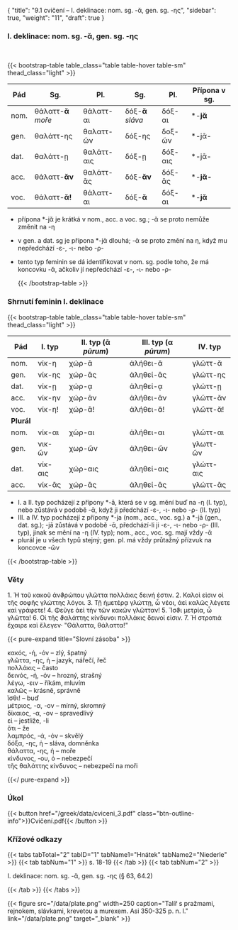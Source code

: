 {
"title": "9.1 cvičení – I. deklinace: nom. sg. -ᾰ, gen. sg. -ης",
    "sidebar": true,
    "weight": "11",
"draft": true
}

### I. deklinace: nom. sg. -ᾰ, gen. sg. -ης

</br>

{{< bootstrap-table table_class="table table-hover table-sm" thead_class="light" >}}

| Pád  | Sg.                 | Pl.        | Sg.               | Pl.     | Přípona v sg. |
| ---- | ------------------- | ---------- | ----------------- | ------- | ------------- |
| nom. | θάλαττ-**ᾰ** *moře* | θάλαττ-αι  | δόξ-**ᾰ** *sláva* | δόξ-αι  | *-**jᾰ**      |
| gen. | θαλάττ-ης           | θαλαττ-ῶν  | δόξ-ης            | δοξ-ῶν  | *-jᾱ-         |
| dat. | θαλάττ-ῃ            | θαλάττ-αις | δόξ-ῃ             | δόξ-αις | *-jᾱ-         |
| acc. | θάλαττ-**ᾰν**       | θαλάττ-ᾱς  | δόξ-**ᾰν**        | δόξ-ᾱς  | *-**jᾰ-**     |
| voc. | θάλαττ-**ᾰ!**       | θάλαττ-αι  | δόξ-**ᾰ**         | δόξ-αι  | *-**jᾰ**      |

- přípona *-jᾰ je krátká v nom., acc. a voc. sg.; -ᾰ se proto nemůže změnit na -η

- v gen. a dat. sg je přípona *-jᾱ dlouhá; -ᾱ se proto změní na η, když mu nepředchází -ε-, -ι- nebo -ρ- 

- tento typ feminin se dá identifikovat v nom. sg. podle toho, že má koncovku -ᾰ, ačkoliv jí nepředchází -ε-, -ι- nebo -ρ- 
  
  {{< /bootstrap-table >}}

### Shrnutí feminin I. deklinace

{{< bootstrap-table table_class="table table-hover table-sm" thead_class="light" >}}

| Pád        | I. typ  | II. typ (ᾱ *pūrum*) | III. typ (α *pūrum*) | IV. typ   |
| ---------- | ------- | ------------------- | -------------------- | --------- |
| nom.       | νίκ-η   | χώρ-ᾱ               | ἀλήθει-ᾰ             | γλῶττ-ᾰ   |
| gen.       | νίκ-ης  | χώρ-ᾱς              | ἀληθεί-ᾱς            | γλώττ-ης  |
| dat.       | νίκ-ῃ   | χώρ-ᾳ               | ἀληθεί-ᾳ             | γλώττ-ῃ   |
| acc.       | νίκ-ην  | χώρ-ᾱν              | ἀλήθει-ᾰν            | γλῶττ-ᾰν  |
| voc.       | νίκ-η!  | χώρ-ᾱ!              | ἀλήθει-ᾰ!            | γλῶττ-ᾰ!  |
| **Plurál** |         |                     |                      |           |
| nom.       | νίκ-αι  | χῶρ-αι              | ἀλήθει-αι            | γλῶττ-αι  |
| gen.       | νικ-ῶν  | χωρ-ῶν              | ἀληθει-ῶν            | γλωττ-ῶν  |
| dat.       | νίκ-αις | χώρ-αις             | ἀληθεί-αις           | γλώττ-αις |
| acc.       | νίκ-ᾱς  | χώρ-ᾱς              | ἀληθεί-ᾱς            | γλώττ-ᾱς  |

- I. a II. typ pocházejí z přípony *-ā, která se v sg. mění buď na -η (I. typ), nebo zůstává v podobě -ᾱ, když ji předchází -ε-, -ι- nebo -ρ- (II. typ)
- III. a IV. typ pocházejí z přípony *-ja (nom., acc., voc. sg.) a *-jā (gen., dat. sg.); -jā zůstává v podobě -ᾱ, předchází-li ji -ε-, -ι- nebo -ρ- (III. typ), jinak se mění na -η (IV. typ); nom., acc., voc. sg. mají vždy -ᾰ
- plurál je u všech typů stejný; gen. pl. má vždy průtažný přízvuk na koncovce -ῶν

{{< /bootstrap-table >}}

### Věty

1\. Ἡ τοῦ κακοῦ ἀνϑρώπου γλῶττα πολλάκις δεινή ἐστιν. 2. Καλοὶ εἰσιν οἱ τῆς σοφῆς γλώττης λόγοι. 3. Τῇ ἡμετέρᾳ γλώττῃ, ὦ νέοι, ἀεὶ καλῶς λέγετε καὶ γράφετε! 4. Φεῦγε ἀεὶ τὴν τῶν κακῶν γλῶτταν! 5. Ἴσϑι μετρία, ὦ γλῶττα! 6. Οἱ τῆς ϑαλάττης κίνδυνοι πολλάκις δεινοί εἰσιν. 7. Ἡ στρατιὰ ἔχαιρε καὶ ἔλεγεν· "Θάλαττα, θάλαττα!"

{{< pure-expand title="Slovní zásoba" >}}      

κακός, -ή, -όν – zlý, špatný          
γλῶττα, -ης, ἡ – jazyk, nářečí, řeč  
πολλάκις – často   
δεινός, -ή, -όν – hrozný, strašný  
λέγω, -ειν  – říkám, mluvím  
καλῶς – krásně, správně   
ἴσθι! – buď       
μέτριος, -α, -ον – mírný, skromný  
δίκαιος, -α, -ον – spravedlivý  
εἰ – jestliže, -li  
ὅτι – že  
λαμπρός, -ά, -όν – skvělý      
δόξα, -ης, ἡ – sláva, domněnka  
θάλαττα, -ης, ἡ – moře      
κίνδυνος, -ου, ὁ – nebezpečí      
τῆς θαλάττης κίνδυνος – nebezpečí na moři        

{{</ pure-expand >}}

### Úkol

{{< button href="/greek/data/cviceni_3.pdf" class="btn-outline-info">}}Cvičení.pdf{{< /button >}}

### Křížové odkazy

{{< tabs tabTotal="2" tabID="1" tabName1="Hnátek" tabName2="Niederle" >}}
{{< tab tabNum="1" >}}
s. 18-19
{{< /tab >}}
{{< tab tabNum="2" >}}

I. deklinace: nom. sg. -ᾰ, gen. sg. -ης (§ 63, 64.2)

{{< /tab >}}
{{< /tabs >}}

{{< figure src="/data/plate.png" width=250 caption="Talíř s pražmami, rejnokem, slávkami, krevetou a murexem. Asi 350-325 p. n. l." link="/data/plate.png" target=”_blank” >}}